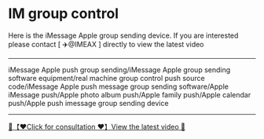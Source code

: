 # IM group control

Here is the iMessage Apple group sending device. If you are interested
please contact [ ✈️@IMEAX ] directly to view the latest video

-----------------------

iMessage Apple push group sending/iMessage Apple group sending software equipment/real machine group control push source code/iMessage Apple push message group sending software/Apple iMessage push/Apple photo album push/Apple family push/Apple calendar push/Apple push imessage group sending device

-----------------------

<a href="https://tommylei821.github.io/pic/IMEAXXX.png" title="✈️@IMEAX">
  <div class="md-source" class="md-source__repository md-source__repository--active">
   🔗【❤️Click for consultation ❤️】View the latest video 🔎
</a>
